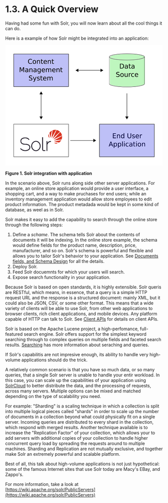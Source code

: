 # 1.3. A Quick Overview

Having had some fun with Solr, you will now learn about all the cool things it can do.

Here is a example of how Solr might be integrated into an application:

![Figure 1. Solr integration with applications](../../assets/sample-client-app-arch.png)

**Figure 1. Solr integration with application**

In the scenario above, Solr runs along side other server applications. For example, an online store application would provide a user interface, a shopping cart, and a way to make pruchases for end users; while an inventory management application would allow store employees to edit product information. The product metadada would be kept in some kind of database, as weel as in Solr.

Solr makes it easy to add the capability to search through the online store through the following steps:

1. Define a *schame*. The schema tells Solr about the contents of documents it will be indexing. In the online store example, the schema would define fields for the product name, description, price, manufacturer, and so on. Solr's schema is powerful and flexible and allows you to tailor Solr's behavior to your application. See [Documents fields, and Schema Design](http://lucene.apache.org/solr/guide/6_6/documents-fields-and-schema-design.html#documents-fields-and-schema-design) for all the details.
2. Deploy Solr.
3. Feed Solr docuemnts for which your users will search.
4. Expose search functionality in your application.

Because Solr is based on open standards, it is highly extensible. Solr queris are RESTful, which means, in essence, that a query is a simple HTTP request URL and the response is a structured document: mainly XML, but it could also be JSON, CSV, or some other format. This means that a wide variety of clients will be able to use Solr, from other web applications to browser clients, rich client applications, and mobile devices. Any platform capable of HTTP can talk to Solr. See [Client APIs]() for details on client APIs.

Solr is based on the Apache Lucene project, a high-perfomance, full-featured search engine. Solr offers support for the simplest keyword searching through to complex queries on multiple fields and faceted search results. [Searching]() has more information about seraching and queries.

If Solr's capabilitis are not impresive enough, its ability to handle very high-volume applications should do the trick.

A relatively common scenario is that you have so much data, or so many queries, that a single Solr server is unable to handle your entir workload. In this case, you can scale up the capabilities of your application using [SolrCloud]() to better distribute the data, and the processing of requests, across many servers. Multiple options can be mixed and matched depending on the type of scalability you need.

For example: "Sharding" is a scaling technique in which a collection is split into multiple logical pieces called "shards" in order to scale up the number of documents in a collection beyond what could physically fit on a single server. Incoming queries are distributed to every shard in the collection, which respond with merged results. Another technique available is to increase the "Replication Factor" of your collection, which allows your to add servers with additional copies of your collection to handle higher concurrent query load by spreading the requests around to multiple machines. Sharding and Replication are not mutually exclusive, and together make Solr an extremely powerful and scalable platform.

Best of all, this talk about high-volume applications is not just hypothetical: some of the famous Internet sites that use Solr today are Macy's EBay, and Zappo's.

For more information, take a look at [https://wiki.apache.org/solr/PublicServers](https://wiki.apache.org/solr/PublicServers)


